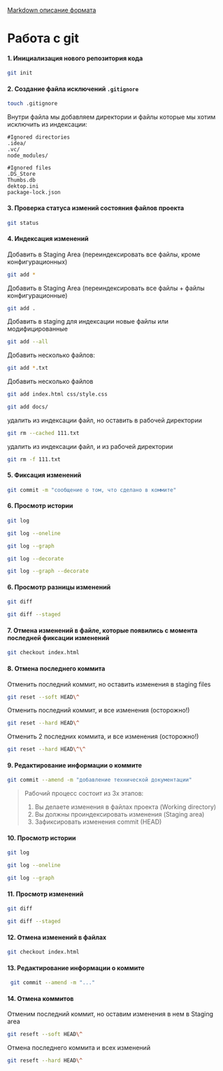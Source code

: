 [Markdown описание формата](https://docs.github.com/en/get-started/writing-on-github/getting-started-with-writing-and-formatting-on-github/basic-writing-and-formatting-syntax)


# Работа с git

#### 1. Инициализация нового репозитория кода

```bash
git init
```

#### 2. Создание файла исключений `.gitignore`
```bash
touch .gitignore
```
Внутри файла мы добавляем директории и файлы которые мы хотим исключить из индексации:

```gitignore
#Ignored directories
.idea/
.vc/
node_modules/

#Ignored files
.DS_Store
Thumbs.db
dektop.ini
package-lock.json
```

#### 3. Проверка статуса измений состояния файлов проекта

```bash
git status
```

#### 4. Индексация изменений
Добавить в Staging Area (переиндексировать все файлы, кроме конфигурационных)
```bash
git add *
```

Добавить в Staging Area (переиндексировать все файлы + файлы конфигурационные)
```bash
git add .
```

Добавить в staging для индексации новые файлы или модифицированные
```bash
git add --all
```

Добавить несколько файлов:
```bash
git add *.txt
```

Добавить несколько файлов
```bash
git add index.html css/style.css
```

```bash
git add docs/
```

удалить из индексации файл, но оставить в рабочей директории
```bash
git rm --cached 111.txt
```

удалить из индексации файл, и из рабочей директории
```bash
git rm -f 111.txt
```

#### 5. Фиксация изменений

```bash
git commit -m "сообщение о том, что сделано в коммите"
```

#### 6. Просмотр истории

```bash
git log
```

```bash
git log --oneline
```

```bash
git log --graph
```

```bash
git log --decorate
```

```bash
git log --graph --decorate
```

#### 6. Просмотр разницы изменений

```bash
git diff
```

```bash
git diff --staged
```

#### 7. Отмена изменений в файле, которые появились с момента последней фиксации изменений

```bash
git checkout index.html
```

#### 8. Отмена последнего коммита

Отменить последний коммит, но оставить изменения в staging files
```bash
git reset --soft HEAD\^
```

Отменить последний коммит, и все изменения (осторожно!)
```bash
git reset --hard HEAD\^
```

Отменить 2 последних коммита, и все изменения (осторожно!)
```bash
git reset --hard HEAD\^\^
```

#### 9. Редактирование информации о коммите
```bash
git commit --amend -m "добавление технической документации"
```
> Рабочий процесс состоит из 3х этапов:
> 1. Вы делаете изменения в файлах проекта (Working directory)
> 2. Вы должны проиндексировать изменения (Staging area)
> 3. Зафиксировать изменения commit (HEAD)

#### 10. Просмотр истории
```bash
git log
```
```bash
git log --oneline
```
```bash
git log --graph
```

#### 11. Просмотр изменений
```bash
git diff
```
```bash
git diff --staged
```

#### 12. Отмена изменений в файлах
```bash
git checkout index.html
```

#### 13. Редактирование информации о коммите 
```bash
 git commit --amend -m "..."
```

#### 14. Отмена коммитов

Отменим последний коммит, но оставим изменения в нем в Staging area
```bash
git reseft --soft HEAD\^ 
```
Отмена последнего коммита и всех изменений
```bash
git reseft --hard HEAD\^ 
```